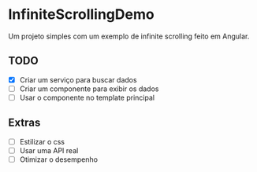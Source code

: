 # InfiniteScrollingDemo

Um projeto simples com um exemplo de infinite scrolling feito em Angular.

## TODO
- [x] Criar um serviço para buscar dados
- [ ] Criar um componente para exibir os dados
- [ ] Usar o componente no template principal

## Extras
- [ ] Estilizar o css
- [ ] Usar uma API real
- [ ] Otimizar o desempenho
